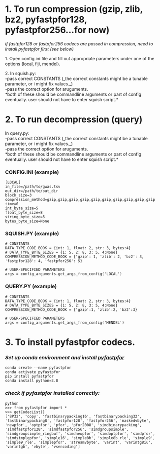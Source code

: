 # 1. To run compression (gzip, zlib, bz2, pyfastpfor128, pyfastpfor256...for now)
*if fastpfor128 or fastpfor256 codecs are passed in compression, need to install pyfastpfor first (see below)*<br>
</p>1. Open config.ini file and fill out appropriate parameters under one of the options (local, fiji, mendel).<br>
</p>2. In squish.py: <br>
-pass correct CONSTANTS (_the correct constants might be a tunable parameter, or i might fix values._)<br>
-pass the correct option for aruguments.<br>
*both of these should be commandline arguments or part of config eventually. user should not have to enter squish script.*<br>

# 2. To run decompression (query) 
</p>In query.py: <br>
-pass correct CONSTANTS (_the correct constants might be a tunable parameter, or i might fix values._)<br>
-pass the correct option for aruguments.<br>
*both of these should be commandline arguments or part of config eventually. user should not have to enter squish script.*<br>

### CONFIG.INI (example)

```
[LOCAL]
in_file=/path/to/gwas.tsv
out_dir=/path/to/out_dir
block_size=3
compression_method=gzip,gzip,gzip,gzip,gzip,gzip,gzip,gzip,gzip,gzip
time=0
int_byte_size=5
float_byte_size=8
string_byte_size=5
bytes_byte_size=None
```
### SQUISH.PY (example)

```
# CONSTANTS
DATA_TYPE_CODE_BOOK = {int: 1, float: 2, str: 3, bytes:4}
# DATA_TYPE_BYTE_SIZES = {1: 5, 2: 8, 3: 5, 4:None}
COMPRESSION_METHOD_CODE_BOOK = {'gzip': 1, 'zlib': 2, 'bz2': 3, 'fastpfor128': 4, 'fastpfor256': 5}

# USER-SPECIFIED PARAMETERS
args = config_arguments.get_args_from_config('LOCAL')
```

### QUERY.PY (example)
```
# CONSTANTS
DATA_TYPE_CODE_BOOK = {int: 1, float: 2, str: 3, bytes:4}
# DATA_TYPE_BYTE_SIZES = {1: 5, 2: 8, 3: 5, 4:None}
COMPRESSION_METHOD_CODE_BOOK = {'gzip':1, 'zlib':2, 'bz2':3}

# USER-SPECIFIED PARAMETERS
args = config_arguments.get_args_from_config('MENDEL')
```

# 3. To install pyfastpfor codecs. 

### *Set up conda environment and install [pyfastpfor](https://github.com/searchivarius/PyFastPFor)*
````
conda create --name pyfastpfor
conda activate pyfastpfor
pip install pyfastpfor
conda install python=3.8
````
### *check if pyfastpfor installed correctly:*
````
python
>>> from pyfastpfor import *
>>> getCodecList()
['BP32', 'copy', 'fastbinarypacking16', 'fastbinarypacking32', 'fastbinarypacking8', 'fastpfor128', 'fastpfor256', 'maskedvbyte', 'newpfor', 'optpfor', 'pfor', 'pfor2008', 'simdbinarypacking', 'simdfastpfor128', 'simdfastpfor256', 'simdgroupsimple', 'simdgroupsimple_ringbuf', 'simdnewpfor', 'simdoptpfor', 'simdpfor', 'simdsimplepfor', 'simple16', 'simple8b', 'simple8b_rle', 'simple9', 'simple9_rle', 'simplepfor', 'streamvbyte', 'varint', 'varintg8iu', 'varintgb', 'vbyte', 'vsencoding']
````


